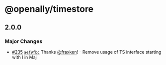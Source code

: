 # @openally/timestore

## 2.0.0

### Major Changes

- [#235](https://github.com/OpenAlly/npm-packages/pull/235) [`aef9fbc`](https://github.com/OpenAlly/npm-packages/commit/aef9fbc622b63b8c4b9227b3c57c1f6d2f9eeea6) Thanks [@fraxken](https://github.com/fraxken)! - Remove usage of TS interface starting with I in Maj
